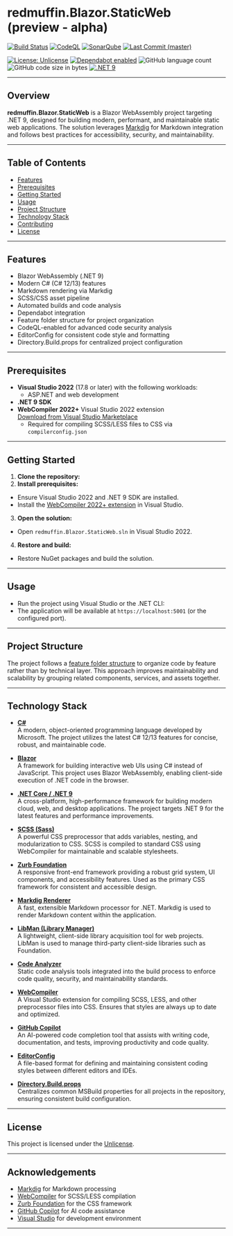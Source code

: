 # redmuffin.Blazor.StaticWeb (preview - alpha)

[![Build Status](https://github.com/michaelvolz/redmuffin.Blazor.Static/actions/workflows/azure-static-web-apps-lively-cliff-0945be603.yml/badge.svg)](https://github.com/michaelvolz/redmuffin.Blazor.Static/actions/workflows/azure-static-web-apps-lively-cliff-0945be603.yml)
[![CodeQL](https://github.com/michaelvolz/redmuffin.Blazor.Static/actions/workflows/codeql.yml/badge.svg)](https://github.com/michaelvolz/redmuffin.Blazor.Static/actions/workflows/codeql.yml)
[![SonarQube](https://sonarcloud.io/api/project_badges/measure?project=michaelvolz_redmuffin.Blazor.StaticWeb&metric=alert_status)](https://sonarcloud.io/summary/new_code?id=michaelvolz_redmuffin.Blazor.StaticWeb)
[![Last Commit (master)](https://img.shields.io/github/last-commit/michaelvolz/redmuffin.Blazor.Static/master.svg)](https://github.com/michaelvolz/redmuffin.Blazor.Static/commits/master)

[![License: Unlicense](https://img.shields.io/badge/license-Unlicense-blue.svg)](https://en.wikipedia.org/wiki/Unlicense)
[![Dependabot enabled](https://img.shields.io/badge/Dependabot-enabled-blue.svg)](https://docs.github.com/en/code-security/dependabot/working-with-dependabot)
![GitHub language count](https://img.shields.io/github/languages/count/michaelvolz/OpenGraphTilemakerReborn)
![GitHub code size in bytes](https://img.shields.io/github/languages/code-size/michaelvolz/OpenGraphTilemakerReborn)
[![.NET 9](https://img.shields.io/badge/.NET-9-blueviolet?logo=dotnet&logoColor=white)](https://dotnet.microsoft.com/en-us/download/dotnet/9.0)

---

## Overview

**redmuffin.Blazor.StaticWeb** is a Blazor WebAssembly project targeting .NET 9, designed for building modern, performant, and maintainable static web applications. The solution leverages [Markdig](https://github.com/xoofx/markdig) for Markdown integration and follows best practices for accessibility, security, and maintainability.

---

## Table of Contents

- [Features](#features)
- [Prerequisites](#prerequisites)
- [Getting Started](#getting-started)
- [Usage](#usage)
- [Project Structure](#project-structure)
- [Technology Stack](#technology-stack)
- [Contributing](#contributing)
- [License](#license)

---

## Features

- Blazor WebAssembly (.NET 9)
- Modern C# (C# 12/13) features
- Markdown rendering via Markdig
- SCSS/CSS asset pipeline
- Automated builds and code analysis
- Dependabot integration
- Feature folder structure for project organization
- CodeQL-enabled for advanced code security analysis
- EditorConfig for consistent code style and formatting
- Directory.Build.props for centralized project configuration

---

## Prerequisites

- **Visual Studio 2022** (17.8 or later) with the following workloads:
  - ASP.NET and web development
- **.NET 9 SDK**
- **WebCompiler 2022+** Visual Studio 2022 extension  
  [Download from Visual Studio Marketplace](https://marketplace.visualstudio.com/items?itemName=MadsKristensen.WebCompiler)
  - Required for compiling SCSS/LESS files to CSS via `compilerconfig.json`

---

## Getting Started

1. **Clone the repository:**
2. **Install prerequisites:**
- Ensure Visual Studio 2022 and .NET 9 SDK are installed.
- Install the [WebCompiler 2022+ extension](https://marketplace.visualstudio.com/items?itemName=MadsKristensen.WebCompiler) in Visual Studio.

3. **Open the solution:**
- Open `redmuffin.Blazor.StaticWeb.sln` in Visual Studio 2022.

4. **Restore and build:**
- Restore NuGet packages and build the solution.

---

## Usage

- Run the project using Visual Studio or the .NET CLI:
- The application will be available at `https://localhost:5001` (or the configured port).

---

## Project Structure

The project follows a [feature folder structure](https://blog.ndepend.com/feature-folders-are-superior-to-layered-architecture/) to organize code by feature rather than by technical layer. This approach improves maintainability and scalability by grouping related components, services, and assets together.

---

## Technology Stack

- **[C#](https://learn.microsoft.com/en-us/dotnet/csharp/)**  
  A modern, object-oriented programming language developed by Microsoft. The project utilizes the latest C# 12/13 features for concise, robust, and maintainable code.

- **[Blazor](https://dotnet.microsoft.com/apps/aspnet/web-apps/blazor)**  
  A framework for building interactive web UIs using C# instead of JavaScript. This project uses Blazor WebAssembly, enabling client-side execution of .NET code in the browser.

- **[.NET Core / .NET 9](https://dotnet.microsoft.com/en-us/download/dotnet/9.0)**  
  A cross-platform, high-performance framework for building modern cloud, web, and desktop applications. The project targets .NET 9 for the latest features and performance improvements.

- **[SCSS (Sass)](https://sass-lang.com/documentation/syntax#scss)**  
  A powerful CSS preprocessor that adds variables, nesting, and modularization to CSS. SCSS is compiled to standard CSS using WebCompiler for maintainable and scalable stylesheets.

- **[Zurb Foundation](https://get.foundation/)**  
  A responsive front-end framework providing a robust grid system, UI components, and accessibility features. Used as the primary CSS framework for consistent and accessible design.

- **[Markdig Renderer](https://github.com/xoofx/markdig)**  
  A fast, extensible Markdown processor for .NET. Markdig is used to render Markdown content within the application.

- **[LibMan (Library Manager)](https://learn.microsoft.com/en-us/aspnet/core/client-side/libman/)**  
  A lightweight, client-side library acquisition tool for web projects. LibMan is used to manage third-party client-side libraries such as Foundation.

- **[Code Analyzer](https://learn.microsoft.com/en-us/dotnet/fundamentals/code-analysis/overview)**  
  Static code analysis tools integrated into the build process to enforce code quality, security, and maintainability standards.

- **[WebCompiler](https://github.com/madskristensen/WebCompiler)**  
  A Visual Studio extension for compiling SCSS, LESS, and other preprocessor files into CSS. Ensures that styles are always up to date and optimized.

- **[GitHub Copilot](https://github.com/features/copilot)**  
  An AI-powered code completion tool that assists with writing code, documentation, and tests, improving productivity and code quality.

- **[EditorConfig](https://editorconfig.org/)**  
  A file-based format for defining and maintaining consistent coding styles between different editors and IDEs.

- **[Directory.Build.props](https://learn.microsoft.com/en-us/visualstudio/msbuild/customize-your-build?view=vs-2022#directorybuildprops-and-directorybuildtargets)**  
  Centralizes common MSBuild properties for all projects in the repository, ensuring consistent build configuration.

---

## License

This project is licensed under the [Unlicense](https://unlicense.org/).

---

## Acknowledgements

- [Markdig](https://github.com/xoofx/markdig) for Markdown processing
- [WebCompiler](https://github.com/madskristensen/WebCompiler) for SCSS/LESS compilation
- [Zurb Foundation](https://get.foundation/) for the CSS framework
- [GitHub Copilot](https://github.com/features/copilot) for AI code assistance
- [Visual Studio](https://visualstudio.microsoft.com/) for development environment

---